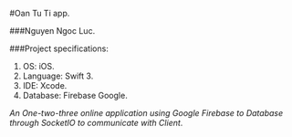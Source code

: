 #Oan Tu Ti app.

###Nguyen Ngoc Luc.

###Project specifications:

1. OS: iOS.
2. Language: Swift 3.
3. IDE: Xcode.
4. Database: Firebase Google.

*An One-two-three online application using Google Firebase to Database through SocketIO to communicate with Client*.